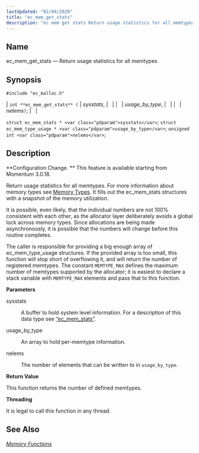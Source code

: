 ```yaml
---
lastUpdated: "02/04/2020"
title: "ec_mem_get_stats"
description: "ec mem get stats Return usage statistics for all memtypes int ec mem get stats sysstats usage by type nelems struct ec mem stats sysstats struct ec mem type usage usage by type unsigned int nelems Configuration Change This feature is available starting from Momentum 3 0 18 Return usage..."
---
```


<a name="apis.ec_mem_get_stats"></a> 
## Name

ec_mem_get_stats — Return usage statistics for all memtypes

## Synopsis

`#include "ec_malloc.h"`

| `int **ec_mem_get_stats** (` | <var class="pdparam">sysstats</var>, |   |
|   | <var class="pdparam">usage_by_type</var>, |   |
|   | <var class="pdparam">nelems</var>`)`; |   |

`struct ec_mem_stats * <var class="pdparam">sysstats</var>`;
`struct ec_mem_type_usage * <var class="pdparam">usage_by_type</var>`;
`unsigned int <var class="pdparam">nelems</var>`;<a name="idp54732720"></a> 
## Description

**Configuration Change. ** This feature is available starting from Momentum 3.0.18.

Return usage statistics for all memtypes. For more information about memory types see [Memory Types](/momentum/3/3-api/arch-primary-apis#arch.memory.types). It fills out the ec_mem_stats structures with a snapshot of the memory utilization.

It is possible, even likely, that the individual numbers are not 100% consistent with each other, as the allocator layer deliberately avoids a global lock across memory types. Since allocations are being made asynchronously, it is possible that the numbers will change before this routine completes.

The caller is responsible for providing a big enough array of ec_mem_type_usage structures. If the provided array is too small, this function will stop short of overflowing it, and will return the number of registered memtypes. The constant `MEMTYPE_MAX` defines the maximum number of memtypes supported by the allocator; it is easiest to declare a stack variable with `MEMTYPE_MAX` elements and pass that to this function.

**<a name="idp54738976"></a> Parameters**

<dl class="variablelist">

<dt>sysstats</dt>

<dd>

A buffer to hold system level information. For a description of this data type see [“ec_mem_stats”](/momentum/3/3-api/structs-ec-mem-stats).

</dd>

<dt>usage_by_type</dt>

<dd>

An array to hold per-memtype information.

</dd>

<dt>nelems</dt>

<dd>

The number of elements that can be written to in `usage_by_type`.

</dd>

</dl>

**<a name="idp54746528"></a> Return Value**

This function returns the number of defined memtypes.

**<a name="idp54747472"></a> Threading**

It is legal to call this function in any thread.

<a name="idp54748576"></a> 
## See Also

[*Memory Functions*](/momentum/3/3-api/3-api-memory)